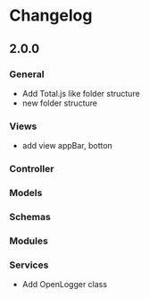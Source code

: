 # Changelog

## 2.0.0

### General 
* Add Total.js like folder structure
* new folder structure

### Views
* add view appBar, botton

### Controller

### Models

### Schemas

### Modules

### Services
- Add OpenLogger class